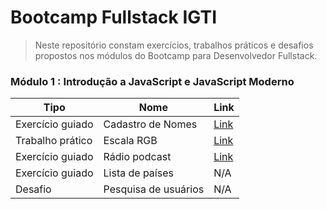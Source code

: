# Bootcamp Fullstack IGTI 

> Neste repositório constam exercícios, trabalhos práticos e desafios propostos nos módulos do Bootcamp para Desenvolvedor Fullstack.


### Módulo 1 : Introdução a JavaScript e JavaScript Moderno

| Tipo | Nome | Link |
|------|------| -----|
| Exercício guiado | Cadastro de Nomes | [Link](https://github.com/elvasthaisa/bootcamp-fullstack-igti/tree/master/modulo1/cadastro-nomes)
| Trabalho prático | Escala RGB | [Link](https://github.com/elvasthaisa/bootcamp-fullstack-igti/tree/master/modulo1/escala-rgb)
| Exercício guiado | Rádio podcast | [Link](https://github.com/elvasthaisa/bootcamp-fullstack-igti/tree/master/modulo1/radio-podcast)
| Exercício guiado | Lista de países | N/A
| Desafio | Pesquisa de usuários | N/A
